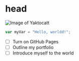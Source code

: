 # head
![Image of Yaktocatt](https://octodex.github.com/images/yaktocat.png)
``` javascript
var myVar = "Hello, worldd!";
```
- [ ] Turn on GitHub Pages
- [ ] Outline my portfolio
- [ ] Introduce myself to the world
